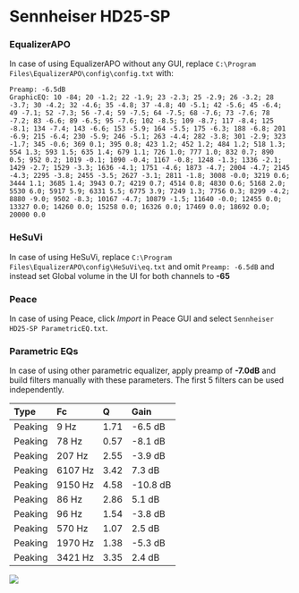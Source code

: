 # Sennheiser HD25-SP

### EqualizerAPO
In case of using EqualizerAPO without any GUI, replace `C:\Program Files\EqualizerAPO\config\config.txt`
with:
```
Preamp: -6.5dB
GraphicEQ: 10 -84; 20 -1.2; 22 -1.9; 23 -2.3; 25 -2.9; 26 -3.2; 28 -3.7; 30 -4.2; 32 -4.6; 35 -4.8; 37 -4.8; 40 -5.1; 42 -5.6; 45 -6.4; 49 -7.1; 52 -7.3; 56 -7.4; 59 -7.5; 64 -7.5; 68 -7.6; 73 -7.6; 78 -7.2; 83 -6.6; 89 -6.5; 95 -7.6; 102 -8.5; 109 -8.7; 117 -8.4; 125 -8.1; 134 -7.4; 143 -6.6; 153 -5.9; 164 -5.5; 175 -6.3; 188 -6.8; 201 -6.9; 215 -6.4; 230 -5.9; 246 -5.1; 263 -4.4; 282 -3.8; 301 -2.9; 323 -1.7; 345 -0.6; 369 0.1; 395 0.8; 423 1.2; 452 1.2; 484 1.2; 518 1.3; 554 1.3; 593 1.5; 635 1.4; 679 1.1; 726 1.0; 777 1.0; 832 0.7; 890 0.5; 952 0.2; 1019 -0.1; 1090 -0.4; 1167 -0.8; 1248 -1.3; 1336 -2.1; 1429 -2.7; 1529 -3.3; 1636 -4.1; 1751 -4.6; 1873 -4.7; 2004 -4.7; 2145 -4.3; 2295 -3.8; 2455 -3.5; 2627 -3.1; 2811 -1.8; 3008 -0.0; 3219 0.6; 3444 1.1; 3685 1.4; 3943 0.7; 4219 0.7; 4514 0.8; 4830 0.6; 5168 2.0; 5530 6.0; 5917 5.9; 6331 5.5; 6775 3.9; 7249 1.3; 7756 0.3; 8299 -4.2; 8880 -9.0; 9502 -8.3; 10167 -4.7; 10879 -1.5; 11640 -0.0; 12455 0.0; 13327 0.0; 14260 0.0; 15258 0.0; 16326 0.0; 17469 0.0; 18692 0.0; 20000 0.0
```

### HeSuVi
In case of using HeSuVi, replace `C:\Program Files\EqualizerAPO\config\HeSuVi\eq.txt` and omit `Preamp:
-6.5dB` and instead set Global volume in the UI for both channels to **-65**

### Peace
In case of using Peace, click *Import* in Peace GUI and select `Sennheiser HD25-SP ParametricEQ.txt`.

### Parametric EQs
In case of using other parametric equalizer, apply preamp of **-7.0dB** and build filters manually with
these parameters. The first 5 filters can be used independently.

| Type    | Fc      |    Q | Gain     |
|:--------|:--------|:-----|:---------|
| Peaking | 9 Hz    | 1.71 | -6.5 dB  |
| Peaking | 78 Hz   | 0.57 | -8.1 dB  |
| Peaking | 207 Hz  | 2.55 | -3.9 dB  |
| Peaking | 6107 Hz | 3.42 | 7.3 dB   |
| Peaking | 9150 Hz | 4.58 | -10.8 dB |
| Peaking | 86 Hz   | 2.86 | 5.1 dB   |
| Peaking | 96 Hz   | 1.54 | -3.8 dB  |
| Peaking | 570 Hz  | 1.07 | 2.5 dB   |
| Peaking | 1970 Hz | 1.38 | -5.3 dB  |
| Peaking | 3421 Hz | 3.35 | 2.4 dB   |

![](https://raw.githubusercontent.com/jaakkopasanen/AutoEq/master/results/headphonecom/sbaf-serious/Sennheiser%20HD25-SP/Sennheiser%20HD25-SP.png)